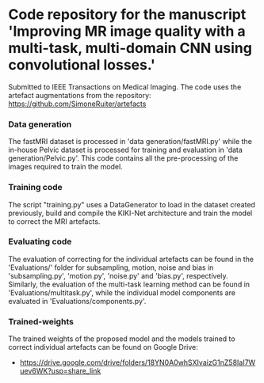 # Code repository for the manuscript 'Improving MR image quality with a multi-task, multi-domain CNN using convolutional losses.'

Submitted to IEEE Transactions on Medical Imaging.
The code uses the artefact augmentations from the repository: https://github.com/SimoneRuiter/artefacts

### Data generation


The fastMRI dataset is processed in 'data generation/fastMRI.py' while the in-house Pelvic dataset is processed for training and evaluation in 'data generation/Pelvic.py'. This code contains all the pre-processing of the images required to train the model.

### Training code

The script "training.py" uses a DataGenerator to load in the dataset created previously, build and compile the KIKI-Net architecture and train the model to correct the MRI artefacts.

### Evaluating code

The evaluation of correcting for the individual artefacts can be found in the 'Evaluations/' folder for subsampling, motion, noise and bias in 'subsampling.py', 'motion.py', 'noise.py' and 'bias.py', respectively. Similarly, the evaluation of the multi-task learning method can be found in 'Evaluations/multitask.py', while the individual model components are evaluated in 'Evaluations/components.py'.

### Trained-weights

The trained weights of the proposed model and the models trained to correct individual artefacts can be found on Google Drive:
- https://drive.google.com/drive/folders/18YN0A0whSXIvaizG1nZ58IaI7Wuev6WK?usp=share_link